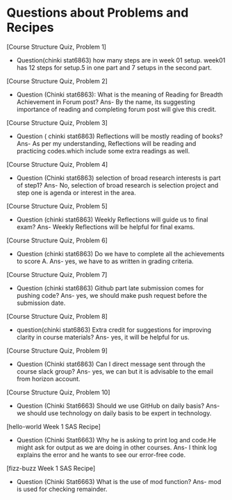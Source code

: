 # Questions about Problems and Recipes

[Course Structure Quiz, Problem 1]
* Question(chinki stat6863) how many steps are in week 01 setup.
week01 has 12 steps for setup.5 in one part and 7 setups in the second part.

[Course Structure Quiz, Problem 2]
* Question (Chinki stat6863): What is the meaning of Reading for Breadth Achievement in Forum post?
Ans- By the name, its suggesting importance of reading and completing forum post will give this credit.

[Course Structure Quiz, Problem 3]
* Question ( chinki stat6863) Reflections will be mostly reading of books?
Ans- As per my understanding, Reflections will be reading and practicing codes.which include some extra readings as well.

[Course Structure Quiz, Problem 4]
* Question (Chinki stat6863) selection of broad research interests is part of step1?
Ans- No, selection of broad research is selection project and step one is agenda or interest in the area.

[Course Structure Quiz, Problem 5]
* Question (chinki stat6863) Weekly Reflections will guide us to final exam?
Ans- Weekly Reflections will be helpful for final exams.

[Course Structure Quiz, Problem 6]
* Question (chinki stat6863) Do we have to complete all the achievements to score A.
Ans- yes, we have to as written in grading criteria.

[Course Structure Quiz, Problem 7]
* Question (chinki stat6863) Github part late submission comes for pushing code?
Ans- yes, we should make push request before the submission date.

[Course Structure Quiz, Problem 8]
* question(chinki stat6863)  Extra credit for suggestions for improving clarity in course materials?
Ans- yes, it will be helpful for us.

[Course Structure Quiz, Problem 9]
* Question (Chinki stat6863) Can I direct message sent through the course slack group?
Ans- yes, we can but it is advisable to the email from horizon account.

[Course Structure Quiz, Problem 10]
* Question (Chinki Stat6663)  Should we use GitHub on daily basis?
Ans- we should use technology on daily basis to be expert in technology.

[hello-world Week 1 SAS Recipe]
* Question (Chinki Stat6663)  Why he is asking to print log and code.He might ask for output as we are doing in other courses.
Ans- I think log explains the error and he wants to see our error-free code.

[fizz-buzz Week 1 SAS Recipe]
* Question (Chinki Stat6663)  What is the use of mod function?
Ans- mod is used for checking remainder.







